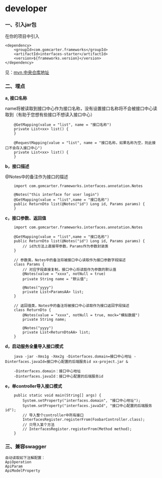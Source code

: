 # developer #
### 一、引入jar包

在你的项目中引入
```
<dependency>
    <groupId>com.gomcarter.frameworks</groupId>
    <artifactId>interfaces-starter</artifactId>
    <version>${frameworks.version}</version>
</dependency>
```

见：<a href="https://mvnrepository.com/artifact/com.gomcarter.frameworks/interfaces-starter" target="_blank">mvn 中央仓库地址</a>

### 二、埋点

**a, 接口名称**

name将被读取到接口中心作为接口名称，没有设置接口名称将不会被接口中心读取到（有助于您想有些接口不想读入接口中心）
```
    @GetMapping(value = "list", name = "接口名称")
    private List<xx> list() {
    }
    
    @RequestMapping(value = "list", name = "接口名称，如果名称为空，则此接口不会存入接口中心")
    private List<xx> list() {
    }
```


**b，接口描述**

@Notes中的备注作为接口的描述
```
    import com.gomcarter.frameworks.interfaces.annotation.Notes
    
    @Notes("this interface for user login")
    @GetMapping(value = "list",name = "接口名称")
    public ReturnDto list(@Notes("id") Long id, Params params) {
    }
```  


**c，接口参数、返回值**
```
    import com.gomcarter.frameworks.interfaces.annotation.Notes
    
    @GetMapping(value = "list",name = "接口名称")
    public ReturnDto list(@Notes("id") Long id, Params params) {
        // id为方法上直接带参数，Params作为参数封装类
    }
    
    // 参数类，Notes中的备注将被接口中心读取作为接口参数字段描述
    class Params {
        // 对应字段直接复制，接口中心将读取作为参数的默认值
        @Notes(value = "xxxx", notNull = true)
        private String name = "默认值";
      
        @Notes("yyyy")
        private List<ParamsAA> list;
    }
  
    // 返回值类，Notes中的备注将被接口中心读取作为接口返回字段描述
    class ReturnDto {
        @Notes(value = "xxxx", notNull = true, mock="模拟数据")
        private String name;
      
        @Notes("yyyy")
        private List<ReturnDtoAA> list;
    }
```


**d，启动服务全量导入接口模式**
```
    java -jar -Xms1g -Xmx2g -Dinterfaces.domain=接口中心地址 -Dinterfaces.javaId=接口中心配置的后端服务id xx-project.jar &

    -Dinterfaces.domain：接口中心地址
    -Dinterfaces.javaId：接口中心配置的后端服务id
```

**e，单controller导入接口模式**
```
    public static void main(String[] args) {
        System.setProperty("interfaces.domain", "接口中心地址");
        System.setProperty("interfaces.javaId", "接口中心配置的后端服务id");
        // 导入整个controller中所有接口
        InterfacesRegister.registerFrom(FoobarController.class);
        // 只导入某个方法
        // InterfacesRegister.registerFrom(Method method);
    }
```


### 三、兼容swagger

    自动读取如下注解配置：
    ApiOperation
    ApiParam
    ApiModelProperty
    
